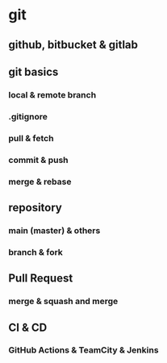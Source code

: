 # git

## github, bitbucket &amp; gitlab

## git basics

### local &amp; remote branch

### .gitignore

### pull &amp; fetch

### commit &amp; push

### merge &amp; rebase

## repository

### main (master) &amp; others

### branch &amp; fork

## Pull Request

### merge &amp; squash and merge

## CI &amp; CD

### GitHub Actions &amp; TeamCity &amp; Jenkins
